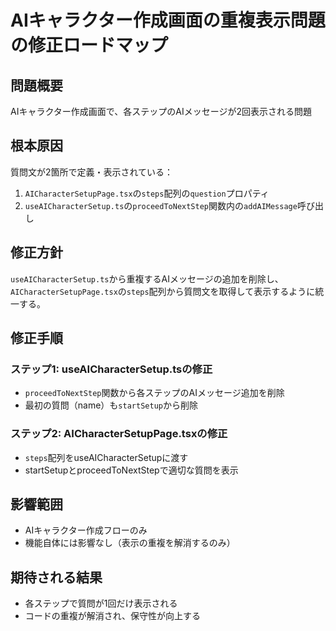 # AIキャラクター作成画面の重複表示問題の修正ロードマップ

## 問題概要
AIキャラクター作成画面で、各ステップのAIメッセージが2回表示される問題

## 根本原因
質問文が2箇所で定義・表示されている：
1. `AICharacterSetupPage.tsx`の`steps`配列の`question`プロパティ
2. `useAICharacterSetup.ts`の`proceedToNextStep`関数内の`addAIMessage`呼び出し

## 修正方針
`useAICharacterSetup.ts`から重複するAIメッセージの追加を削除し、`AICharacterSetupPage.tsx`の`steps`配列から質問文を取得して表示するように統一する。

## 修正手順

### ステップ1: useAICharacterSetup.tsの修正
- `proceedToNextStep`関数から各ステップのAIメッセージ追加を削除
- 最初の質問（name）も`startSetup`から削除

### ステップ2: AICharacterSetupPage.tsxの修正
- `steps`配列をuseAICharacterSetupに渡す
- startSetupとproceedToNextStepで適切な質問を表示

## 影響範囲
- AIキャラクター作成フローのみ
- 機能自体には影響なし（表示の重複を解消するのみ）

## 期待される結果
- 各ステップで質問が1回だけ表示される
- コードの重複が解消され、保守性が向上する